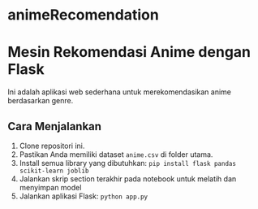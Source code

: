 # animeRecomendation

# Mesin Rekomendasi Anime dengan Flask

Ini adalah aplikasi web sederhana untuk merekomendasikan anime berdasarkan genre.

## Cara Menjalankan
1.  Clone repositori ini.
2.  Pastikan Anda memiliki dataset `anime.csv` di folder utama.
3.  Install semua library yang dibutuhkan:
    `pip install flask pandas scikit-learn joblib`
4.  Jalankan skrip section terakhir pada notebook untuk melatih dan menyimpan model 
5.  Jalankan aplikasi Flask:
    `python app.py`
